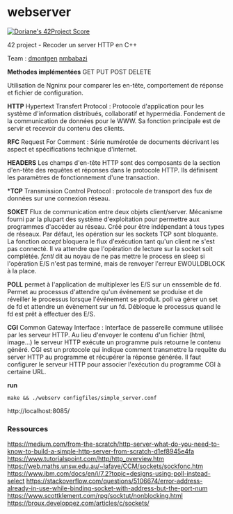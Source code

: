 # webserver

[![Doriane's 42Project Score](https://badge42.herokuapp.com/api/project/dmontgen/webserv)](https://github.com/JaeSeoKim/badge42)

42 project - Recoder un server HTTP en C++

Team : [dmontgen](https://github.com/ejawe/) [nmbabazi](https://github.com/nmbabazi/) 

**Methodes implémentées** GET PUT POST DELETE

Utilisation de Ngninx pour comparer les en-tête, comportement de réponse et fichier de configuration.

**HTTP** Hypertext Transfert Protocol : Protocole d'application pour les système d'information distribués, collaboratif et hypermédia.
Fondement de la communication de données pour le WWW. Sa fonction principale est de servir et recevoir du contenu des clients.

**RFC** Request For Comment : Série numérotée de documents décrivant les aspect et spécifications technique d'internet.

**HEADERS** Les champs d'en-tête HTTP sont des composants de la section d'en-tête des requêtes et réponses dans le protocole HTTP.
Ils définisent les paramètres de fonctionnement d'une transaction. 

***TCP** Transmission Control Protocol : protocole de transport des fux de données sur une connexion réseau.

**SOKET** Flux de communication entre deux objets client/server. 
Mécanisme fourni par la plupart des système d'exploitation pour permettre aux programmes d'accéder au réseau.
Créé pour être indépendant à tous types de réseaux. 
Par défaut, les opération sur les sockets TCP sont bloquante. La fonction *accept* bloquera le flux d'exécution tant qu'un client ne s'est pas connecté. Il va attendre que l'opération de lecture sur la socket soit complétée.
*fcntl* dit au noyau de ne pas mettre le process en sleep si l'opération E/S n'est pas terminé, mais de renvoyer l'erreur EWOULDBLOCK à la place.

**POLL** permet à l'application de multiplexer les E/S sur un enssemble de fd. Permet au processus d'attendre qu'un événement se produise et de réveiller le processus lorsque l'événement se produit. poll va gérer un set de fd et attendre un évènement sur un fd. Débloque le processus quand le fd est prêt à effectuer des E/S.

**CGI** Common Gateway Interface : Interface de passerelle commune utilisée par les serveur HTTP. Au lieu d'envoyer le contenu d'un fichier (html, image...) le serveur HTTP exécute un programme puis retourne le contenu généré. CGI est un protocole qui indique comment transmettre la requête du server HTTP au programme et récupérer la réponse générée. Il faut configurer le serveur HTTP pour associer l'exécution du programme CGI à certaine URL.

**run** 

`make && ./webserv configfiles/simple_server.conf`

http://localhost:8085/

### Ressources
https://medium.com/from-the-scratch/http-server-what-do-you-need-to-know-to-build-a-simple-http-server-from-scratch-d1ef8945e4fa
https://www.tutorialspoint.com/http/http_overview.htm
https://web.maths.unsw.edu.au/~lafaye/CCM/sockets/sockfonc.htm
https://www.ibm.com/docs/en/i/7.2?topic=designs-using-poll-instead-select
https://stackoverflow.com/questions/5106674/error-address-already-in-use-while-binding-socket-with-address-but-the-port-num
https://www.scottklement.com/rpg/socktut/nonblocking.html
https://broux.developpez.com/articles/c/sockets/